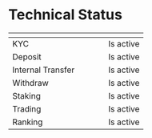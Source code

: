 # Technical Status



<table><thead><tr><th width="176"></th><th></th></tr></thead><tbody><tr><td>KYC</td><td>Is active</td></tr><tr><td>Deposit</td><td>Is active</td></tr><tr><td>Internal Transfer</td><td>Is active</td></tr><tr><td>Withdraw</td><td>Is active</td></tr><tr><td>Staking</td><td>Is active</td></tr><tr><td>Trading</td><td>Is active</td></tr><tr><td>Ranking</td><td>Is active</td></tr></tbody></table>

